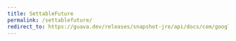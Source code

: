 ```yaml
---
title: SettableFuture
permalink: /settablefuture/
redirect_to: https://guava.dev/releases/snapshot-jre/api/docs/com/google/common/util/concurrent/SettableFuture.html
---
```

